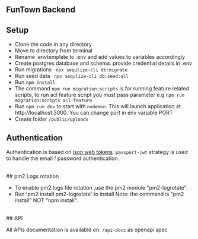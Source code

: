 ## FunTown Backend


## Setup
* Clone the code in any directory
* Move to directory from terminal
* Rename .envtemplate to .env and add values to variables accordingly
* Create postgres database and schema. provide credential details in .env
* Run migrations ` npx sequlize-cli db:migrate`
* Run seed data ` npx sequlize-cli db:seed:all`
* Run `npm install`
* The command `npm run migration:scripts` is for running feature related scripts, to run acl feature script you must pass parameter e.g `npm run migration:scripts acl-feature`
* Run `npm run dev` to start with `nodemon`. This will launch application at http://localhost:3000. You can change port in env variable PORT
* Create folder `/public/uploads`
## Authentication

Authentication is based on [json web tokens](https://jwt.io). `passport-jwt` strategy is used to handle the email /
password authentication.

<br />
## pm2 Logs rotation

* To enable pm2 logs file rotation ,use the pm2 module "pm2-logrotate".
* Run 'pm2 install pm2-logrotate' to install   Note: the command is "pm2 install" NOT "npm install".


<br />
## API

All APIs documentation is available on: `/api-docs` as openapi spec
